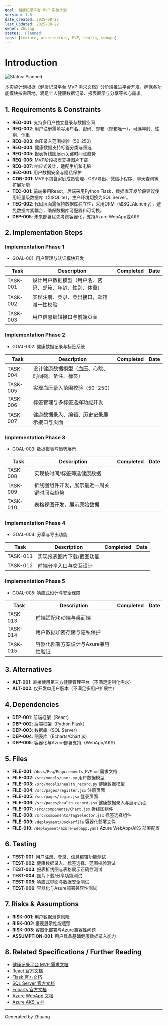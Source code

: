 ```yaml
---
goal: 健康记录平台 MVP 实施计划
version: 1.0
date_created: 2025-08-22
last_updated: 2025-08-22
owner: Zhuang
status: 'Planned'
tags: [feature, architecture, MVP, health, webapp]
---
```


# Introduction

![Status: Planned](https://img.shields.io/badge/status-Planned-blue)

本实施计划根据《健康记录平台 MVP 需求文档》分阶段推进平台开发，确保各功能模块按需落地，满足个人健康数据记录、报表展示与分享等核心需求。

## 1. Requirements & Constraints

- **REQ-001**: 支持多用户独立登录与数据空间
- **REQ-002**: 用户注册需填写用户名、密码、邮箱（邮箱唯一），可选年龄、性别、体重
- **REQ-003**: 血压录入范围校验（50-250）
- **REQ-004**: 健康数据支持标签分类与筛选
- **REQ-005**: 报表折线图展示关键时间点趋势
- **REQ-006**: MVP阶段报表支持图片下载
- **REQ-007**: 响应式设计，适配手机和电脑
- **SEC-001**: 用户数据安全与隐私保护
- **CON-001**: MVP不包含家庭成员管理、CSV导出、微信小程序、聊天查询等扩展功能
- **TEC-001**: 前端采用React，后端采用Python Flask，数据库开发阶段建议使用轻量级数据库（如SQLite），生产环境切换为SQL Server。
- **TEC-002**: 代码层面需保持数据库独立性，采用ORM（如SQLAlchemy），避免数据库紧耦合，确保数据库可配置和可切换。
- **DEP-005**: 未来部署优先考虑容器化，支持Azure WebApp或AKS

## 2. Implementation Steps

### Implementation Phase 1

- GOAL-001: 用户管理与认证模块开发

| Task | Description | Completed | Date |
|------|-------------|-----------|------|
| TASK-001 | 设计用户数据模型（用户名、密码、邮箱、年龄、性别、体重） |  |  |
| TASK-002 | 实现注册、登录、登出接口，邮箱唯一性校验 |  |  |
| TASK-003 | 用户信息编辑接口与前端页面 |  |  |

### Implementation Phase 2

- GOAL-002: 健康数据记录与标签系统

| Task | Description | Completed | Date |
|------|-------------|-----------|------|
| TASK-004 | 设计健康数据模型（血压、心跳、时间戳、备注、标签） |  |  |
| TASK-005 | 实现血压录入范围校验（50-250） |  |  |
| TASK-006 | 标签管理与多标签选择功能开发 |  |  |
| TASK-007 | 健康数据录入、编辑、历史记录展示接口与页面 |  |  |

### Implementation Phase 3

- GOAL-003: 数据报表与趋势展示

| Task | Description | Completed | Date |
|------|-------------|-----------|------|
| TASK-008 | 实现按时间/标签筛选健康数据 |  |  |
| TASK-009 | 折线图组件开发，展示最近一周关键时间点趋势 |  |  |
| TASK-010 | 表格视图开发，展示原始数据 |  |  |

### Implementation Phase 4

- GOAL-004: 分享与导出功能

| Task | Description | Completed | Date |
|------|-------------|-----------|------|
| TASK-011 | 实现报表图片下载/截图功能 |  |  |
| TASK-012 | 前端分享入口与交互设计 |  |  |

### Implementation Phase 5

- GOAL-005: 响应式设计与安全保障

| Task | Description | Completed | Date |
|------|-------------|-----------|------|
| TASK-013 | 前端适配移动端与桌面端 |  |  |
| TASK-014 | 用户数据加密存储与隐私保护 |  |  |
| TASK-015 | 容器化部署方案设计与Azure兼容性验证 |  |  |

## 3. Alternatives

- **ALT-001**: 直接使用第三方健康管理平台（不满足定制化需求）
- **ALT-002**: 仅开发单用户版本（不满足多用户扩展性）

## 4. Dependencies

- **DEP-001**: 前端框架（React）
- **DEP-002**: 后端框架（Python Flask）
- **DEP-003**: 数据库（SQL Server）
- **DEP-004**: 图表库（Echarts/Chart.js）
- **DEP-005**: 容器化与Azure部署支持（WebApp/AKS）

## 5. Files

- **FILE-001**: `/docs/Req/Requirements_MVP.md` 需求文档
- **FILE-002**: `/src/models/user.py` 用户数据模型
- **FILE-003**: `/src/models/health_record.py` 健康数据模型
- **FILE-004**: `/src/pages/register.jsx` 注册页面
- **FILE-005**: `/src/pages/login.jsx` 登录页面
- **FILE-006**: `/src/pages/health_record.jsx` 健康数据录入与展示页面
- **FILE-007**: `/src/components/Chart.jsx` 折线图组件
- **FILE-008**: `/src/components/TagSelector.jsx` 标签选择组件
- **FILE-009**: `/deployment/Dockerfile` 容器化部署文件
- **FILE-010**: `/deployment/azure-webapp.yaml` Azure WebApp/AKS 部署配置

## 6. Testing

- **TEST-001**: 用户注册、登录、信息编辑功能测试
- **TEST-002**: 健康数据录入、标签选择、范围校验测试
- **TEST-003**: 报表折线图与表格展示正确性测试
- **TEST-004**: 图片下载/分享功能测试
- **TEST-005**: 响应式界面与数据安全测试
- **TEST-006**: 容器化与Azure部署兼容性测试

## 7. Risks & Assumptions

- **RISK-001**: 用户数据泄露风险
- **RISK-002**: 报表展示性能瓶颈
- **RISK-003**: 容器化部署与Azure兼容性问题
- **ASSUMPTION-001**: 用户具备基础健康数据录入能力

## 8. Related Specifications / Further Reading

- [健康记录平台 MVP 需求文档](/docs/Requirements_MVP.md)
- [React 官方文档](https://react.dev/)
- [Flask 官方文档](https://flask.palletsprojects.com/zh-cn/latest/)
- [SQL Server 官方文档](https://learn.microsoft.com/zh-cn/sql/sql-server/)
- [Echarts 官方文档](https://echarts.apache.org/zh/index.html)
- [Azure WebApp 文档](https://learn.microsoft.com/zh-cn/azure/app-service/)
- [Azure AKS 文档](https://learn.microsoft.com/zh-cn/azure/aks/)

---

Generated by Zhuang
